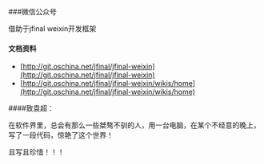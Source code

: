 ###微信公众号

借助于jfinal weixin开发框架

#### 文档资料
* [http://git.oschina.net/jfinal/jfinal-weixin](http://git.oschina.net/jfinal/jfinal-weixin)
* [http://git.oschina.net/jfinal/jfinal-weixin/wikis/home](http://git.oschina.net/jfinal/jfinal-weixin/wikis/home)

####致袁超：

在软件界里，总会有那么一些桀骜不驯的人，用一台电脑，在某个不经意的晚上，写了一段代码，惊艳了这个世界！

且写且珍惜！！！